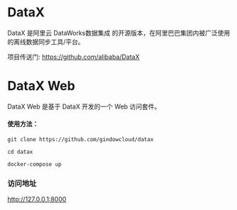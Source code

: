 # DataX

DataX 是阿里云 DataWorks数据集成 的开源版本，在阿里巴巴集团内被广泛使用的离线数据同步工具/平台。

项目传送门: https://github.com/alibaba/DataX

# DataX Web
DataX Web 是基于 DataX 开发的一个 Web 访问套件。

#### 使用方法：

```
git clone https://github.com/gindowcloud/datax

cd datax

docker-compose up
```

### 访问地址
http://127.0.0.1:8000

